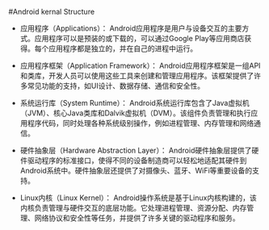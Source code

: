 #Android kernal Structure

* 应用程序（Applications）： Android应用程序是用户与设备交互的主要方式。应用程序可以是预装的或下载的，可以通过Google Play等应用商店获得。每个应用程序都是独立的，并在自己的进程中运行。

* 应用程序框架（Application Framework）： Android应用程序框架是一组API和类库，开发人员可以使用这些工具来创建和管理应用程序。该框架提供了许多常见功能的支持，如UI设计、数据存储、通信和安全性。

* 系统运行库（System Runtime）： Android系统运行库包含了Java虚拟机（JVM）、核心Java类库和Dalvik虚拟机（DVM）。该组件负责管理和执行应用程序代码，同时处理各种系统级别操作，例如进程管理、内存管理和网络通信。

* 硬件抽象层（Hardware Abstraction Layer）： Android硬件抽象层提供了硬件驱动程序的标准接口，使得不同的设备制造商可以轻松地适配其硬件到Android系统中。硬件抽象层还提供了对摄像头、蓝牙、WiFi等重要设备的支持。

* Linux内核（Linux Kernel）： Android操作系统是基于Linux内核构建的，该内核负责管理与硬件交互的底层功能。它处理进程管理、资源分配、内存管理、网络协议和安全性等任务，并提供了许多关键的驱动程序和服务。